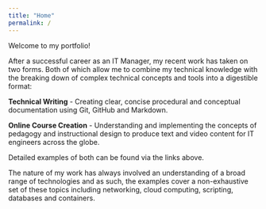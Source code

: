 ```yaml
---
title: "Home"
permalink: /
---
```

Welcome to my portfolio!

After a successful career as an IT Manager, my recent work has taken on two forms. Both of which allow me to combine my technical knowledge with the breaking down of complex technical concepts and tools into a digestible format:

**Technical Writing** - Creating clear, concise procedural and conceptual documentation using Git, GitHub and Markdown.

**Online Course Creation** - Understanding and implementing the concepts of pedagogy and instructional design to produce text and video content for IT engineers across the globe.

Detailed examples of both can be found via the links above. 

The nature of my work has always involved an understanding of a broad range of technologies and as such, the examples cover a non-exhaustive set of these topics including networking, cloud computing, scripting, databases and containers.
